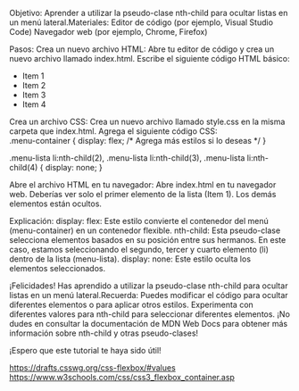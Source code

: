 Objetivo: Aprender a utilizar la pseudo-clase nth-child para ocultar listas en un menú lateral.Materiales:
Editor de código (por ejemplo, Visual Studio Code)
Navegador web (por ejemplo, Chrome, Firefox)

Pasos:
Crea un nuevo archivo HTML:
Abre tu editor de código y crea un nuevo archivo llamado index.html.
Escribe el siguiente código HTML básico:


                
<html lang="es">
<head>
    <meta charset="UTF-8">
    <meta name="viewport" content="width=device-width, initial-scale=1.0">
    <title>Menú Lateral</title>
    <link rel="stylesheet" href="style.css">
</head>
<body>
    <nav class="menu-container">
        <ul class="menu-lista">
            <li>Item 1</li>
            <li>Item 2</li>
            <li>Item 3</li>
            <li>Item 4</li>
        </ul>
    </nav>
</body>
</html>
                    
                
        
Crea un archivo CSS:
Crea un nuevo archivo llamado style.css en la misma carpeta que index.html.
Agrega el siguiente código CSS:          
.menu-container {
    display: flex;
    /* Agrega más estilos si lo deseas */
}

.menu-lista li:nth-child(2),
.menu-lista li:nth-child(3),
.menu-lista li:nth-child(4) {
    display: none;
}
                    
                
        
Abre el archivo HTML en tu navegador:
Abre index.html en tu navegador web.
Deberías ver solo el primer elemento de la lista (Item 1). Los demás elementos están ocultos.



Explicación:
display: flex: Este estilo convierte el contenedor del menú (menu-container) en un contenedor flexible.
nth-child: Esta pseudo-clase selecciona elementos basados en su posición entre sus hermanos. En este caso, estamos seleccionando el segundo, tercer y cuarto elemento (li) dentro de la lista (menu-lista).
display: none: Este estilo oculta los elementos seleccionados.

¡Felicidades! Has aprendido a utilizar la pseudo-clase nth-child para ocultar listas en un menú lateral.Recuerda:
Puedes modificar el código para ocultar diferentes elementos o para aplicar otros estilos.
Experimenta con diferentes valores para nth-child para seleccionar diferentes elementos.
¡No dudes en consultar la documentación de MDN Web Docs para obtener más información sobre nth-child y otras pseudo-clases!

¡Espero que este tutorial te haya sido útil! 


https://drafts.csswg.org/css-flexbox/#values
https://www.w3schools.com/css/css3_flexbox_container.asp
